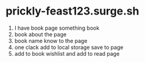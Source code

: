 # prickly-feast123.surge.sh


1. I have book page something book
2. book about the page
3. book name know to the page 
4. one clack add to local storage save to page 
5. add to book wishlist and add to read page 


